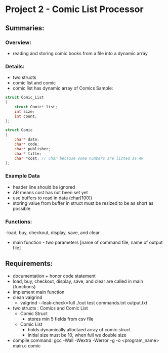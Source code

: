 # Project 2 - Comic List Processor

## Summaries:

### Overview:
- reading and storing comic books from a file into a dynamic array

### Details:
- two structs
- comic list and comic
- comic list has dynamic array of Comics
Sample:
```c
struct Comic_List
{
    struct Comic* list;
    int size;
    int count;
};

struct Comic
{
    char* date;
    char* code;
    char* publisher;
    char* title;
    char *cost; // char because some numbers are listed as AR
};

```

### Example Data
- header line should be ignored
- AR means cost has not been set yet
- use buffers to read in data (char[100])
- storing value from buffer in struct must be resized to be as short as possible


### Functions: 
-load, buy, checkout, display, save, and clear
- main function - two parameters [name of command file, name of output file]


## Requirements:
- documentation + honor code statement
- load, buy, checkout, display, save, and clear are called in main (functions)
- implement main function
- clean valgrind
    - valgrind --leak-check=full ./out test commands.txt output.txt
- two structs : Comics and Comic List
    - Comic Struct
        - stores min 5 fields from csv file
    - Comic List
        - holds dynamically alloctaed array of comic struct
        - initial size must be 10, when full we double size
- compile command: gcc -Wall -Wextra -Werror -g -o <program_name> main.c comic
